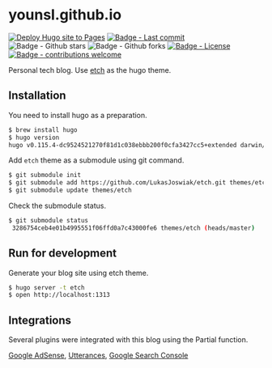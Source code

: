 
# younsl.github.io

[![Deploy Hugo site to Pages](https://github.com/younsl/younsl.github.io/actions/workflows/hugo.yml/badge.svg)](https://github.com/younsl/younsl.github.io/actions/workflows/hugo.yml)
[![Badge - Last commit](https://img.shields.io/github/last-commit/younsl/younsl.github.io.svg)](https://github.com/younsl/younsl.github.io/commits/main)
![Badge - Github stars](https://img.shields.io/github/stars/younsl/younsl.github.io.svg?label=stars)
![Badge - Github forks](https://img.shields.io/github/forks/younsl/younsl.github.io.svg?label=forks)
[![Badge - License](https://img.shields.io/badge/license-MIT-ff69b4.svg)](https://github.com/younsl/younsl.github.io/blob/main/LICENSE)
[![Badge - contributions welcome](https://img.shields.io/badge/contributions-welcome-brightgreen.svg?style=flat)](https://github.com/younsl/younsl.github.io/issues)

Personal tech blog. Use [etch](https://github.com/LukasJoswiak/etch) as the hugo theme.

## Installation

You need to install hugo as a preparation.

```bash
$ brew install hugo
$ hugo version
hugo v0.115.4-dc9524521270f81d1c038ebbb200f0cfa3427cc5+extended darwin/arm64 BuildDate=2023-07-20T06:49:57Z VendorInfo=brew
```

Add `etch` theme as a submodule using git command.

```bash
$ git submodule init
$ git submodule add https://github.com/LukasJoswiak/etch.git themes/etch
$ git submodule update themes/etch
```

Check the submodule status.

```bash
$ git submodule status
 3286754ceb4e01b4995551f06ffd0a7c43000fe6 themes/etch (heads/master)
```

## Run for development

Generate your blog site using etch theme.

```bash
$ hugo server -t etch
$ open http://localhost:1313
```

## Integrations

Several plugins were integrated with this blog using the Partial function.

[Google AdSense](https://github.com/younsl/younsl.github.io/blob/main/layouts/partials/adsense.html), [Utterances](https://github.com/younsl/younsl.github.io/blob/main/layouts/partials/comments.html), [Google Search Console](https://github.com/younsl/younsl.github.io/blob/main/static/google3e664c168bbd9088.html)
